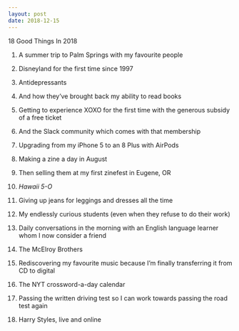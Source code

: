 ```yaml
---
layout: post
date: 2018-12-15
---
```


18 Good Things In 2018

1. A summer trip to Palm Springs with my favourite people

2. Disneyland for the first time since 1997

3. Antidepressants

4. And how they’ve brought back my ability to read books 

5. Getting to experience XOXO for the first time with the generous subsidy of a free ticket

6. And the Slack community which comes with that membership

7. Upgrading from my iPhone 5 to an 8 Plus with AirPods 

8. Making a zine a day in August 

9. Then selling them at my first zinefest in Eugene, OR

10. *Hawaii 5-O*

11. Giving up jeans for leggings and dresses all the time

12. My endlessly curious students (even when they refuse to do their work)

13. Daily conversations in the morning with an English language learner whom I now consider a friend 

14. The McElroy Brothers

15. Rediscovering my favourite music because I’m finally transferring it from CD to digital 

16. The NYT crossword-a-day calendar 

17. Passing the written driving test so I can work towards passing the road test again

18. Harry Styles, live and online
